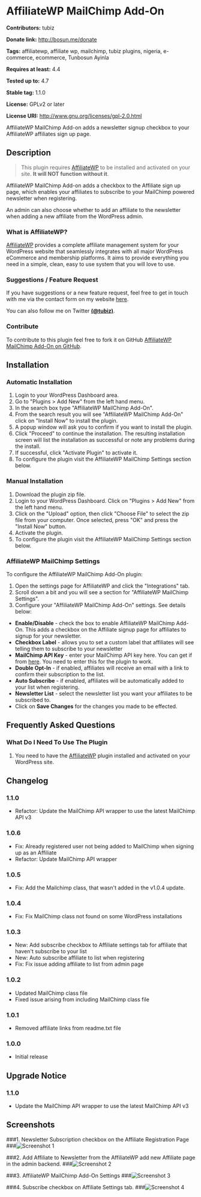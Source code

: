# AffiliateWP MailChimp Add-On #
**Contributors:** tubiz

**Donate link:** http://bosun.me/donate

**Tags:** affiliatewp, affiliate wp, mailchimp, tubiz plugins, nigeria, e-commerce, ecommerce, Tunbosun Ayinla

**Requires at least:** 4.4

**Tested up to:** 4.7

**Stable tag:** 1.1.0

**License:** GPLv2 or later

**License URI:** http://www.gnu.org/licenses/gpl-2.0.html


AffiliateWP MailChimp Add-on adds a newsletter signup checkbox to your AffiliateWP affiliates sign up page.




## Description ##

> This plugin requires [AffiliateWP](http://affiliatewp.com/) to be installed and activated on your site. <strong>It will NOT function without it</strong>.

AffiliateWP MailChimp Add-on adds a checkbox to the Affiliate sign up page, which enables your affiliates to subscribe to your MailChimp powered newsletter when registering.

An admin can also choose whether to add an affiliate to the newsletter when adding a new affiliate from the WordPress admin.


### What is AffiliateWP? ###

[AffiliateWP](http://affiliatewp.com/) provides a complete affiliate management system for your WordPress website that seamlessly integrates with all major WordPress eCommerce and membership platforms. It aims to provide everything you need in a simple, clean, easy to use system that you will love to use.



### Suggestions / Feature Request ###

If you have suggestions or a new feature request, feel free to get in touch with me via the contact form on my website [here](http://bosun.me/get-in-touch/).

You can also follow me on Twitter **[(@tubiz)](http://twitter.com/tubiz)**.


### Contribute ###
To contribute to this plugin feel free to fork it on GitHub [AffiliateWP MailChimp Add-On on GitHub](https://github.com/tubiz/affiliatewp-mailchimp-add-on).




## Installation ##

### Automatic Installation ###
1.  Login to your WordPress Dashboard area.
1.  Go to "Plugins > Add New" from the left hand menu.
1.  In the search box type "AffiliateWP MailChimp Add-On".
1.	From the search result you will see "AffiliateWP MailChimp Add-On" click on "Install Now" to install the plugin.
1.  A popup window will ask you to confirm if you want to install the plugin.
1.  Click "Proceed" to continue the installation. The resulting installation screen will list the installation as successful or note any problems during the install.
1.  If successful, click "Activate Plugin" to activate it.
1.  To configure the plugin visit the AffiliateWP MailChimp Settings section below.

### Manual Installation ###
1.  Download the plugin zip file.
1.  Login to your WordPress Dashboard. Click on "Plugins > Add New" from the left hand menu.
1.  Click on the "Upload" option, then click "Choose File" to select the zip file from your computer. Once selected, press "OK" and press the "Install Now" button.
1.  Activate the plugin.
1.  To configure the plugin visit the AffiliateWP MailChimp Settings section below.


### AffiliateWP MailChimp Settings ###
To configure the AffiliateWP MailChimp Add-On plugin:

1.  Open the settings page for AffiliateWP and click the "Integrations" tab.  
1.  Scroll down a bit and you will see a section for "AffiliateWP MailChimp Settings".  
1.  Configure your "AffiliateWP MailChimp Add-On" settings. See details below:  


* __Enable/Disable__ - check the box to enable AffiliateWP MailChimp Add-On. This adds a checkbox on the Affiliate signup page for affiliates to signup for your newsletter.
* __Checkbox Label__ - allows you to set a custom label that affiliates will see telling them to subscribe to your newsletter
* __MailChimp API Key__ - enter your MailChimp API key here. You can get if from [here](https://us2.admin.mailchimp.com/account/api/https://us2.admin.mailchimp.com/account/api/). You need to enter this for the plugin to work.
* __Double Opt-In__  - if enabled, affiliates will receive an email with a link to confirm their subscription to the list.
* __Auto Subscribe__  - if enabled, affiliates will be automatically added to your list when registering.
* __Newsletter List__ - select the newsletter list you want your affiliates to be subscribed to.
* Click on __Save Changes__ for the changes you made to be effected.


## Frequently Asked Questions ##

### What Do I Need To Use The Plugin ###

1.  You need to have the [AffiliateWP](http://affiliatewp.com/) plugin installed and activated on your WordPress site.



## Changelog ##

### 1.1.0 ###
* 	Refactor: Update the MailChimp API wrapper to use the latest MailChimp API v3

### 1.0.6 ###
*	Fix: Already registered user not being added to MailChimp when signing up as an Affiliate
* 	Refactor: Update MailChimp API wrapper

### 1.0.5 ###
*	Fix: Add the Mailchimp class, that wasn't added in the v1.0.4 update.

### 1.0.4 ###
*	Fix: Fix MailChimp class not found on some WordPress installations

### 1.0.3 ###
*   New: Add subscribe checkbox to Affiliate settings tab for affiliate that haven't subscribe to your list
*	New: Auto subscribe affiliate to list when registering
*   Fix: Fix issue adding affiliate to list from admin page

### 1.0.2 ###
*	Updated MailChimp class file
*	Fixed issue arising from including MailChimp class file

### 1.0.1 ###
*	Removed affiliate links from readme.txt file

### 1.0.0 ###
*   Initial release



## Upgrade Notice ##

### 1.1.0 ###
*  Update the MailChimp API wrapper to use the latest MailChimp API v3





## Screenshots ##


###1. Newsletter Subscription checkbox on the Affiliate Registration Page
###![Screenshot 1](https://dl.dropboxusercontent.com/u/28591673/affiliatewp-mailchimp-addon/screenshot-1.png)

###2. Add Affiliate to Newsletter from the AffiliateWP add new Affiliate page in the admin backend.
###![Screenshot 2](https://dl.dropboxusercontent.com/u/28591673/affiliatewp-mailchimp-addon/screenshot-2.png)

###3. AffiliateWP MailChimp Add-On Settings
###![Screenshot 3](https://dl.dropboxusercontent.com/u/28591673/affiliatewp-mailchimp-addon/screenshot-3.png)


###4. Subscribe checkbox on Affiliate Settings tab.
###![Screenshot 4](https://dl.dropboxusercontent.com/u/28591673/affiliatewp-mailchimp-addon/screenshot-4.png)
